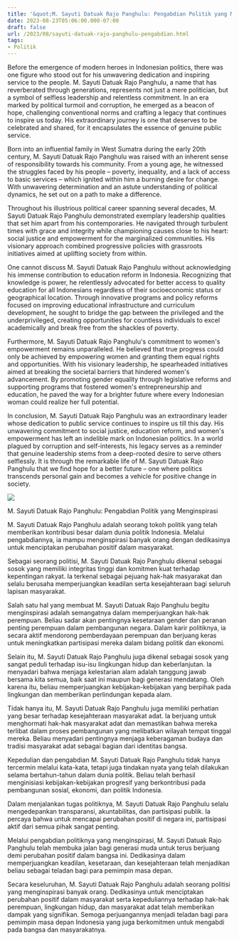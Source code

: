 ```yaml
---
title: '&quot;M. Sayuti Datuak Rajo Panghulu: Pengabdian Politik yang Menginspirasi&quot;'
date: 2023-08-23T05:06:00.000-07:00
draft: false
url: /2023/08/sayuti-datuak-rajo-panghulu-pengabdian.html
tags: 
- Politik
---
```


  

Before the emergence of modern heroes in Indonesian politics, there was one figure who stood out for his unwavering dedication and inspiring service to the people. M. Sayuti Datuak Rajo Panghulu, a name that has reverberated through generations, represents not just a mere politician, but a symbol of selfless leadership and relentless commitment. In an era marked by political turmoil and corruption, he emerged as a beacon of hope, challenging conventional norms and crafting a legacy that continues to inspire us today. His extraordinary journey is one that deserves to be celebrated and shared, for it encapsulates the essence of genuine public service.

  

Born into an influential family in West Sumatra during the early 20th century, M. Sayuti Datuak Rajo Panghulu was raised with an inherent sense of responsibility towards his community. From a young age, he witnessed the struggles faced by his people – poverty, inequality, and a lack of access to basic services – which ignited within him a burning desire for change. With unwavering determination and an astute understanding of political dynamics, he set out on a path to make a difference.

  

Throughout his illustrious political career spanning several decades, M. Sayuti Datuak Rajo Panghulu demonstrated exemplary leadership qualities that set him apart from his contemporaries. He navigated through turbulent times with grace and integrity while championing causes close to his heart: social justice and empowerment for the marginalized communities. His visionary approach combined progressive policies with grassroots initiatives aimed at uplifting society from within.

  

One cannot discuss M. Sayuti Datuak Rajo Panghulu without acknowledging his immense contribution to education reform in Indonesia. Recognizing that knowledge is power, he relentlessly advocated for better access to quality education for all Indonesians regardless of their socioeconomic status or geographical location. Through innovative programs and policy reforms focused on improving educational infrastructure and curriculum development, he sought to bridge the gap between the privileged and the underprivileged, creating opportunities for countless individuals to excel academically and break free from the shackles of poverty.

  

Furthermore, M. Sayuti Datuak Rajo Panghulu's commitment to women's empowerment remains unparalleled. He believed that true progress could only be achieved by empowering women and granting them equal rights and opportunities. With his visionary leadership, he spearheaded initiatives aimed at breaking the societal barriers that hindered women's advancement. By promoting gender equality through legislative reforms and supporting programs that fostered women's entrepreneurship and education, he paved the way for a brighter future where every Indonesian woman could realize her full potential.

  

In conclusion, M. Sayuti Datuak Rajo Panghulu was an extraordinary leader whose dedication to public service continues to inspire us till this day. His unwavering commitment to social justice, education reform, and women's empowerment has left an indelible mark on Indonesian politics. In a world plagued by corruption and self-interests, his legacy serves as a reminder that genuine leadership stems from a deep-rooted desire to serve others selflessly. It is through the remarkable life of M. Sayuti Datuak Rajo Panghulu that we find hope for a better future – one where politics transcends personal gain and becomes a vehicle for positive change in society.

  

![](https://harianhaluan.id/wp-content/uploads/2021/11/IMG-20211123-WA0001-e1637706604202.jpg)

  

M. Sayuti Datuak Rajo Panghulu: Pengabdian Politik yang Menginspirasi

  

M. Sayuti Datuak Rajo Panghulu adalah seorang tokoh politik yang telah memberikan kontribusi besar dalam dunia politik Indonesia. Melalui pengabdiannya, ia mampu menginspirasi banyak orang dengan dedikasinya untuk menciptakan perubahan positif dalam masyarakat.

  

Sebagai seorang politisi, M. Sayuti Datuak Rajo Panghulu dikenal sebagai sosok yang memiliki integritas tinggi dan komitmen kuat terhadap kepentingan rakyat. Ia terkenal sebagai pejuang hak-hak masyarakat dan selalu berusaha memperjuangkan keadilan serta kesejahteraan bagi seluruh lapisan masyarakat.

  

Salah satu hal yang membuat M. Sayuti Datuak Rajo Panghulu begitu menginspirasi adalah semangatnya dalam memperjuangkan hak-hak perempuan. Beliau sadar akan pentingnya kesetaraan gender dan peranan penting perempuan dalam pembangunan negara. Dalam karir politiknya, ia secara aktif mendorong pemberdayaan perempuan dan berjuang keras untuk meningkatkan partisipasi mereka dalam bidang politik dan ekonomi.

  

Selain itu, M. Sayuti Datuak Rajo Panghulu juga dikenal sebagai sosok yang sangat peduli terhadap isu-isu lingkungan hidup dan keberlanjutan. Ia menyadari bahwa menjaga kelestarian alam adalah tanggung jawab bersama kita semua, baik saat ini maupun bagi generasi mendatang. Oleh karena itu, beliau memperjuangkan kebijakan-kebijakan yang berpihak pada lingkungan dan memberikan perlindungan kepada alam.

  

Tidak hanya itu, M. Sayuti Datuak Rajo Panghulu juga memiliki perhatian yang besar terhadap kesejahteraan masyarakat adat. Ia berjuang untuk menghormati hak-hak masyarakat adat dan memastikan bahwa mereka terlibat dalam proses pembangunan yang melibatkan wilayah tempat tinggal mereka. Beliau menyadari pentingnya menjaga keberagaman budaya dan tradisi masyarakat adat sebagai bagian dari identitas bangsa.

  

Kepedulian dan pengabdian M. Sayuti Datuak Rajo Panghulu tidak hanya tercermin melalui kata-kata, tetapi juga tindakan nyata yang telah dilakukan selama bertahun-tahun dalam dunia politik. Beliau telah berhasil menginisiasi kebijakan-kebijakan progresif yang berkontribusi pada pembangunan sosial, ekonomi, dan politik Indonesia.

  

Dalam menjalankan tugas politiknya, M. Sayuti Datuak Rajo Panghulu selalu mengedepankan transparansi, akuntabilitas, dan partisipasi publik. Ia percaya bahwa untuk mencapai perubahan positif di negara ini, partisipasi aktif dari semua pihak sangat penting.

  

Melalui pengabdian politiknya yang menginspirasi, M. Sayuti Datuak Rajo Panghulu telah membuka jalan bagi generasi muda untuk terus berjuang demi perubahan positif dalam bangsa ini. Dedikasinya dalam memperjuangkan keadilan, kesetaraan, dan kesejahteraan telah menjadikan beliau sebagai teladan bagi para pemimpin masa depan.

  

Secara keseluruhan, M. Sayuti Datuak Rajo Panghulu adalah seorang politisi yang menginspirasi banyak orang. Dedikasinya untuk menciptakan perubahan positif dalam masyarakat serta kepeduliannya terhadap hak-hak perempuan, lingkungan hidup, dan masyarakat adat telah memberikan dampak yang signifikan. Semoga perjuangannya menjadi teladan bagi para pemimpin masa depan Indonesia yang juga berkomitmen untuk mengabdi pada bangsa dan masyarakatnya.